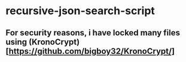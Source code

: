 # recursive-json-search-script

## For security reasons, i have locked many files using (KronoCrypt)[https://github.com/bigboy32/KronoCrypt/]
